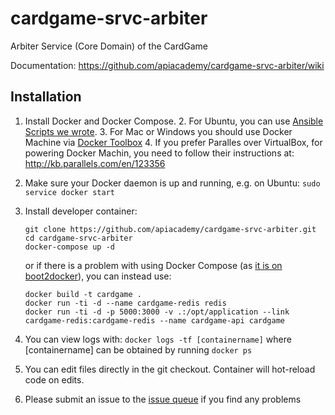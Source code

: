 # cardgame-srvc-arbiter
Arbiter Service (Core Domain) of the CardGame

Documentation: https://github.com/apiacademy/cardgame-srvc-arbiter/wiki

## Installation

1. Install Docker and Docker Compose. 
    2. For Ubuntu, you can use [Ansible Scripts we wrote](https://github.com/apiacademy/quizgame/tree/master/ansible).
    3. For Mac or Windows you should use Docker Machine via [Docker Toolbox](https://www.docker.com/toolbox)
    4. If you prefer Paralles over VirtualBox, for powering Docker Machin, you need to follow their instructions at: <http://kb.parallels.com/en/123356>
1. Make sure your Docker daemon is up and running, e.g. on Ubuntu: `sudo service docker start`
1. Install developer container:
 
    ```console
    git clone https://github.com/apiacademy/cardgame-srvc-arbiter.git
    cd cardgame-srvc-arbiter
    docker-compose up -d
    ```
    
    or if there is a problem with using Docker Compose (as [it is on boot2docker](https://github.com/docker/compose/issues/1032)), you can instead use:
    
    ```console
    docker build -t cardgame .
    docker run -ti -d --name cardgame-redis redis
    docker run -ti -d -p 5000:3000 -v .:/opt/application --link cardgame-redis:cardgame-redis --name cardgame-api cardgame
    ```
    
1. You can view logs with: `docker logs -tf [containername]` where [containername] can be obtained by running `docker ps`
1. You can edit files directly in the git checkout. Container will hot-reload code on edits.
1. Please submit an issue to the [issue queue](https://github.com/apiacademy/cardgame-srvc-arbiter/issues) if you find any problems
